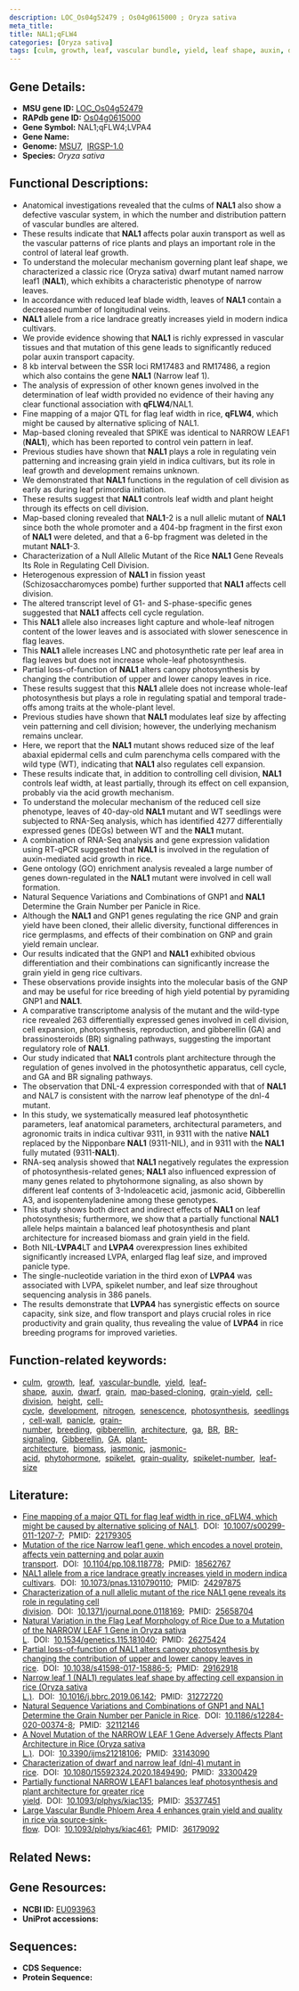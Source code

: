 ```yaml
---
description: LOC_Os04g52479 ; Os04g0615000 ; Oryza sativa
meta_title:
title: NAL1;qFLW4
categories: [Oryza sativa]
tags: [culm, growth, leaf, vascular bundle, yield, leaf shape, auxin, dwarf, grain, map-based cloning, grain yield, cell division, height, cell cycle, development, nitrogen, senescence, photosynthesis, seedlings, cell wall, panicle, grain number, breeding, gibberellin, architecture,  ga ,  BR , BR signaling, Gibberellin, GA, plant architecture, biomass, jasmonic, jasmonic acid, phytohormone, spikelet, grain quality, spikelet number, leaf size]
---
```


## Gene Details:
- **MSU gene ID:** [LOC_Os04g52479](http://rice.uga.edu/cgi-bin/ORF_infopage.cgi?orf=LOC_Os04g52479)  
- **RAPdb gene ID:** [Os04g0615000](https://rapdb.dna.affrc.go.jp/locus/?name=Os04g0615000)  
- **Gene Symbol:** NAL1;qFLW4;LVPA4
- **Gene Name:**
- **Genome:**  [MSU7](http://rice.uga.edu/),&nbsp;&nbsp;[IRGSP-1.0](https://rapdb.dna.affrc.go.jp/download/irgsp1.html)
- **Species:** *Oryza sativa*

## Functional Descriptions:
   - Anatomical investigations revealed that the culms of **NAL1** also show a defective vascular system, in which the number and distribution pattern of vascular bundles are altered.
   - These results indicate that **NAL1** affects polar auxin transport as well as the vascular patterns of rice plants and plays an important role in the control of lateral leaf growth.
   - To understand the molecular mechanism governing plant leaf shape, we characterized a classic rice (Oryza sativa) dwarf mutant named narrow leaf1 (**NAL1**), which exhibits a characteristic phenotype of narrow leaves.
   - In accordance with reduced leaf blade width, leaves of **NAL1** contain a decreased number of longitudinal veins.
   - **NAL1** allele from a rice landrace greatly increases yield in modern indica cultivars.
   - We provide evidence showing that **NAL1** is richly expressed in vascular tissues and that mutation of this gene leads to significantly reduced polar auxin transport capacity.
   - 8 kb interval between the SSR loci RM17483 and RM17486, a region which also contains the gene **NAL1** (Narrow leaf 1).
   - The analysis of expression of other known genes involved in the determination of leaf width provided no evidence of their having any clear functional association with **qFLW4**/NAL1.
   - Fine mapping of a major QTL for flag leaf width in rice, **qFLW4**, which might be caused by alternative splicing of NAL1.
   - Map-based cloning revealed that SPIKE was identical to NARROW LEAF1 (**NAL1**), which has been reported to control vein pattern in leaf.
   - Previous studies have shown that **NAL1** plays a role in regulating vein patterning and increasing grain yield in indica cultivars, but its role in leaf growth and development remains unknown.
   - We demonstrated that **NAL1** functions in the regulation of cell division as early as during leaf primordia initiation.
   - These results suggest that **NAL1** controls leaf width and plant height through its effects on cell division.
   - Map-based cloning revealed that **NAL1**-2 is a null allelic mutant of **NAL1** since both the whole promoter and a 404-bp fragment in the first exon of **NAL1** were deleted, and that a 6-bp fragment was deleted in the mutant **NAL1**-3.
   - Characterization of a Null Allelic Mutant of the Rice **NAL1** Gene Reveals Its Role in Regulating Cell Division.
   - Heterogenous expression of **NAL1** in fission yeast (Schizosaccharomyces pombe) further supported that **NAL1** affects cell division.
   - The altered transcript level of G1- and S-phase-specific genes suggested that **NAL1** affects cell cycle regulation.
   - This **NAL1** allele also increases light capture and whole-leaf nitrogen content of the lower leaves and is associated with slower senescence in flag leaves.
   - This **NAL1** allele increases LNC and photosynthetic rate per leaf area in flag leaves but does not increase whole-leaf photosynthesis.
   - Partial loss-of-function of **NAL1** alters canopy photosynthesis by changing the contribution of upper and lower canopy leaves in rice.
   - These results suggest that this **NAL1** allele does not increase whole-leaf photosynthesis but plays a role in regulating spatial and temporal trade-offs among traits at the whole-plant level.
   - Previous studies have shown that **NAL1** modulates leaf size by affecting vein patterning and cell division; however, the underlying mechanism remains unclear.
   - Here, we report that the **NAL1** mutant shows reduced size of the leaf abaxial epidermal cells and culm parenchyma cells compared with the wild type (WT), indicating that **NAL1** also regulates cell expansion.
   - These results indicate that, in addition to controlling cell division, **NAL1** controls leaf width, at least partially, through its effect on cell expansion, probably via the acid growth mechanism.
   - To understand the molecular mechanism of the reduced cell size phenotype, leaves of 40-day-old **NAL1** mutant and WT seedlings were subjected to RNA-Seq analysis, which has identified 4277 differentially expressed genes (DEGs) between WT and the **NAL1** mutant.
   - A combination of RNA-Seq analysis and gene expression validation using RT-qPCR suggested that **NAL1** is involved in the regulation of auxin-mediated acid growth in rice.
   - Gene ontology (GO) enrichment analysis revealed a large number of genes down-regulated in the **NAL1** mutant were involved in cell wall formation.
   - Natural Sequence Variations and Combinations of GNP1 and **NAL1** Determine the Grain Number per Panicle in Rice.
   - Although the **NAL1** and GNP1 genes regulating the rice GNP and grain yield have been cloned, their allelic diversity, functional differences in rice germplasms, and effects of their combination on GNP and grain yield remain unclear.
   - Our results indicated that the GNP1 and **NAL1** exhibited obvious differentiation and their combinations can significantly increase the grain yield in geng rice cultivars.
   - These observations provide insights into the molecular basis of the GNP and may be useful for rice breeding of high yield potential by pyramiding GNP1 and **NAL1**.
   - A comparative transcriptome analysis of the mutant and the wild-type rice revealed 263 differentially expressed genes involved in cell division, cell expansion, photosynthesis, reproduction, and gibberellin (GA) and brassinosteroids (BR) signaling pathways, suggesting the important regulatory role of **NAL1**.
   - Our study indicated that **NAL1** controls plant architecture through the regulation of genes involved in the photosynthetic apparatus, cell cycle, and GA and BR signaling pathways.
   - The observation that DNL-4 expression corresponded with that of **NAL1** and NAL7 is consistent with the narrow leaf phenotype of the dnl-4 mutant.
   - In this study, we systematically measured leaf photosynthetic parameters, leaf anatomical parameters, architectural parameters, and agronomic traits in indica cultivar 9311, in 9311 with the native **NAL1** replaced by the Nipponbare **NAL1** (9311-NIL), and in 9311 with the **NAL1** fully mutated (9311-**NAL1**).
   - RNA-seq analysis showed that **NAL1** negatively regulates the expression of photosynthesis-related genes; **NAL1** also influenced expression of many genes related to phytohormone signaling, as also shown by different leaf contents of 3-Indoleacetic acid, jasmonic acid, Gibberellin A3, and isopentenyladenine among these genotypes.
   - This study shows both direct and indirect effects of **NAL1** on leaf photosynthesis; furthermore, we show that a partially functional **NAL1** allele helps maintain a balanced leaf photosynthesis and plant architecture for increased biomass and grain yield in the field.
   - Both NIL-**LVPA4**LT and **LVPA4** overexpression lines exhibited significantly increased LVPA, enlarged flag leaf size, and improved panicle type.
   - The single-nucleotide variation in the third exon of **LVPA4** was associated with LVPA, spikelet number, and leaf size throughout sequencing analysis in 386 panels.
   - The results demonstrate that **LVPA4** has synergistic effects on source capacity, sink size, and flow transport and plays crucial roles in rice productivity and grain quality, thus revealing the value of **LVPA4** in rice breeding programs for improved varieties.

## Function-related keywords:
   - [culm](/tags/culm/),&nbsp;&nbsp;[growth](/tags/growth/),&nbsp;&nbsp;[leaf](/tags/leaf/),&nbsp;&nbsp;[vascular-bundle](/tags/vascular-bundle/),&nbsp;&nbsp;[yield](/tags/yield/),&nbsp;&nbsp;[leaf-shape](/tags/leaf-shape/),&nbsp;&nbsp;[auxin](/tags/auxin/),&nbsp;&nbsp;[dwarf](/tags/dwarf/),&nbsp;&nbsp;[grain](/tags/grain/),&nbsp;&nbsp;[map-based-cloning](/tags/map-based-cloning/),&nbsp;&nbsp;[grain-yield](/tags/grain-yield/),&nbsp;&nbsp;[cell-division](/tags/cell-division/),&nbsp;&nbsp;[height](/tags/height/),&nbsp;&nbsp;[cell-cycle](/tags/cell-cycle/),&nbsp;&nbsp;[development](/tags/development/),&nbsp;&nbsp;[nitrogen](/tags/nitrogen/),&nbsp;&nbsp;[senescence](/tags/senescence/),&nbsp;&nbsp;[photosynthesis](/tags/photosynthesis/),&nbsp;&nbsp;[seedlings](/tags/seedlings/),&nbsp;&nbsp;[cell-wall](/tags/cell-wall/),&nbsp;&nbsp;[panicle](/tags/panicle/),&nbsp;&nbsp;[grain-number](/tags/grain-number/),&nbsp;&nbsp;[breeding](/tags/breeding/),&nbsp;&nbsp;[gibberellin](/tags/gibberellin/),&nbsp;&nbsp;[architecture](/tags/architecture/),&nbsp;&nbsp;[ga](/tags/ga/),&nbsp;&nbsp;[BR](/tags/BR/),&nbsp;&nbsp;[BR-signaling](/tags/BR-signaling/),&nbsp;&nbsp;[Gibberellin](/tags/Gibberellin/),&nbsp;&nbsp;[GA](/tags/GA/),&nbsp;&nbsp;[plant-architecture](/tags/plant-architecture/),&nbsp;&nbsp;[biomass](/tags/biomass/),&nbsp;&nbsp;[jasmonic](/tags/jasmonic/),&nbsp;&nbsp;[jasmonic-acid](/tags/jasmonic-acid/),&nbsp;&nbsp;[phytohormone](/tags/phytohormone/),&nbsp;&nbsp;[spikelet](/tags/spikelet/),&nbsp;&nbsp;[grain-quality](/tags/grain-quality/),&nbsp;&nbsp;[spikelet-number](/tags/spikelet-number/),&nbsp;&nbsp;[leaf-size](/tags/leaf-size/)

## Literature:
   - [Fine mapping of a major QTL for flag leaf width in rice, qFLW4, which might be caused by alternative splicing of NAL1](https://www.doi.org/10.1007/s00299-011-1207-7).&nbsp;&nbsp;DOI:&nbsp;&nbsp;[10.1007/s00299-011-1207-7](https://www.doi.org/10.1007/s00299-011-1207-7);&nbsp;&nbsp;PMID:&nbsp;&nbsp;[22179305](https://pubmed.ncbi.nlm.nih.gov/22179305/)
   - [Mutation of the rice Narrow leaf1 gene, which encodes a novel protein, affects vein patterning and polar auxin transport](https://www.doi.org/10.1104/pp.108.118778).&nbsp;&nbsp;DOI:&nbsp;&nbsp;[10.1104/pp.108.118778](https://www.doi.org/10.1104/pp.108.118778);&nbsp;&nbsp;PMID:&nbsp;&nbsp;[18562767](https://pubmed.ncbi.nlm.nih.gov/18562767/)
   - [NAL1 allele from a rice landrace greatly increases yield in modern indica cultivars](https://www.doi.org/10.1073/pnas.1310790110).&nbsp;&nbsp;DOI:&nbsp;&nbsp;[10.1073/pnas.1310790110](https://www.doi.org/10.1073/pnas.1310790110);&nbsp;&nbsp;PMID:&nbsp;&nbsp;[24297875](https://pubmed.ncbi.nlm.nih.gov/24297875/)
   - [Characterization of a null allelic mutant of the rice NAL1 gene reveals its role in regulating cell division](https://www.doi.org/10.1371/journal.pone.0118169).&nbsp;&nbsp;DOI:&nbsp;&nbsp;[10.1371/journal.pone.0118169](https://www.doi.org/10.1371/journal.pone.0118169);&nbsp;&nbsp;PMID:&nbsp;&nbsp;[25658704](https://pubmed.ncbi.nlm.nih.gov/25658704/)
   - [Natural Variation in the Flag Leaf Morphology of Rice Due to a Mutation of the NARROW LEAF 1 Gene in Oryza sativa L](https://www.doi.org/10.1534/genetics.115.181040).&nbsp;&nbsp;DOI:&nbsp;&nbsp;[10.1534/genetics.115.181040](https://www.doi.org/10.1534/genetics.115.181040);&nbsp;&nbsp;PMID:&nbsp;&nbsp;[26275424](https://pubmed.ncbi.nlm.nih.gov/26275424/)
   - [Partial loss-of-function of NAL1 alters canopy photosynthesis by changing the contribution of upper and lower canopy leaves in rice](https://www.doi.org/10.1038/s41598-017-15886-5).&nbsp;&nbsp;DOI:&nbsp;&nbsp;[10.1038/s41598-017-15886-5](https://www.doi.org/10.1038/s41598-017-15886-5);&nbsp;&nbsp;PMID:&nbsp;&nbsp;[29162918](https://pubmed.ncbi.nlm.nih.gov/29162918/)
   - [Narrow leaf 1 (NAL1) regulates leaf shape by affecting cell expansion in rice (Oryza sativa L.)](https://www.doi.org/10.1016/j.bbrc.2019.06.142).&nbsp;&nbsp;DOI:&nbsp;&nbsp;[10.1016/j.bbrc.2019.06.142](https://www.doi.org/10.1016/j.bbrc.2019.06.142);&nbsp;&nbsp;PMID:&nbsp;&nbsp;[31272720](https://pubmed.ncbi.nlm.nih.gov/31272720/)
   - [Natural Sequence Variations and Combinations of GNP1 and NAL1 Determine the Grain Number per Panicle in Rice](https://www.doi.org/10.1186/s12284-020-00374-8).&nbsp;&nbsp;DOI:&nbsp;&nbsp;[10.1186/s12284-020-00374-8](https://www.doi.org/10.1186/s12284-020-00374-8);&nbsp;&nbsp;PMID:&nbsp;&nbsp;[32112146](https://pubmed.ncbi.nlm.nih.gov/32112146/)
   - [A Novel Mutation of the NARROW LEAF 1 Gene Adversely Affects Plant Architecture in Rice (Oryza sativa L.)](https://www.doi.org/10.3390/ijms21218106).&nbsp;&nbsp;DOI:&nbsp;&nbsp;[10.3390/ijms21218106](https://www.doi.org/10.3390/ijms21218106);&nbsp;&nbsp;PMID:&nbsp;&nbsp;[33143090](https://pubmed.ncbi.nlm.nih.gov/33143090/)
   - [Characterization of dwarf and narrow leaf (dnl-4) mutant in rice](https://www.doi.org/10.1080/15592324.2020.1849490).&nbsp;&nbsp;DOI:&nbsp;&nbsp;[10.1080/15592324.2020.1849490](https://www.doi.org/10.1080/15592324.2020.1849490);&nbsp;&nbsp;PMID:&nbsp;&nbsp;[33300429](https://pubmed.ncbi.nlm.nih.gov/33300429/)
   - [Partially functional NARROW LEAF1 balances leaf photosynthesis and plant architecture for greater rice yield](https://www.doi.org/10.1093/plphys/kiac135).&nbsp;&nbsp;DOI:&nbsp;&nbsp;[10.1093/plphys/kiac135](https://www.doi.org/10.1093/plphys/kiac135);&nbsp;&nbsp;PMID:&nbsp;&nbsp;[35377451](https://pubmed.ncbi.nlm.nih.gov/35377451/)
   - [Large Vascular Bundle Phloem Area 4 enhances grain yield and quality in rice via source-sink-flow](https://www.doi.org/10.1093/plphys/kiac461).&nbsp;&nbsp;DOI:&nbsp;&nbsp;[10.1093/plphys/kiac461](https://www.doi.org/10.1093/plphys/kiac461);&nbsp;&nbsp;PMID:&nbsp;&nbsp;[36179092](https://pubmed.ncbi.nlm.nih.gov/36179092/)

## Related News:

## Gene Resources:
- **NCBI ID:**  [EU093963](http://www.ncbi.nlm.nih.gov/nuccore/EU093963)
- **UniProt accessions:** [](https://www.uniprot.org/uniprotkb//entry)

## Sequences:
- **CDS Sequence:**
- **Protein Sequence:**
